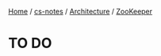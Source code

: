 [Home](https://mengxianbin.github.io) /
[cs-notes](https://mengxianbin.github.io/cs-notes/site) /
[Architecture](https://mengxianbin.github.io/cs-notes/site/Architecture) /
[ZooKeeper](https://mengxianbin.github.io/cs-notes/site/Architecture/ZooKeeper)

# TO DO
